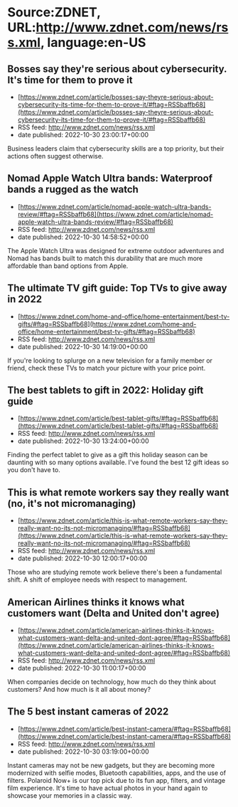 # Source:ZDNET, URL:http://www.zdnet.com/news/rss.xml, language:en-US

## Bosses say they're serious about cybersecurity. It's time for them to prove it
 - [https://www.zdnet.com/article/bosses-say-theyre-serious-about-cybersecurity-its-time-for-them-to-prove-it/#ftag=RSSbaffb68](https://www.zdnet.com/article/bosses-say-theyre-serious-about-cybersecurity-its-time-for-them-to-prove-it/#ftag=RSSbaffb68)
 - RSS feed: http://www.zdnet.com/news/rss.xml
 - date published: 2022-10-30 23:00:17+00:00

Business leaders claim that cybersecurity skills are a top priority, but their actions often suggest otherwise.

## Nomad Apple Watch Ultra bands: Waterproof bands a rugged as the watch
 - [https://www.zdnet.com/article/nomad-apple-watch-ultra-bands-review/#ftag=RSSbaffb68](https://www.zdnet.com/article/nomad-apple-watch-ultra-bands-review/#ftag=RSSbaffb68)
 - RSS feed: http://www.zdnet.com/news/rss.xml
 - date published: 2022-10-30 14:58:52+00:00

The Apple Watch Ultra was designed for extreme outdoor adventures and Nomad has bands built to match this durability that are much more affordable than band options from Apple.

## The ultimate TV gift guide: Top TVs to give away in 2022
 - [https://www.zdnet.com/home-and-office/home-entertainment/best-tv-gifts/#ftag=RSSbaffb68](https://www.zdnet.com/home-and-office/home-entertainment/best-tv-gifts/#ftag=RSSbaffb68)
 - RSS feed: http://www.zdnet.com/news/rss.xml
 - date published: 2022-10-30 14:19:00+00:00

If you're looking to splurge on a new television for a family member or friend, check these TVs to match your picture with your price point.

## The best tablets to gift in 2022: Holiday gift guide
 - [https://www.zdnet.com/article/best-tablet-gifts/#ftag=RSSbaffb68](https://www.zdnet.com/article/best-tablet-gifts/#ftag=RSSbaffb68)
 - RSS feed: http://www.zdnet.com/news/rss.xml
 - date published: 2022-10-30 13:24:00+00:00

Finding the perfect tablet to give as a gift this holiday season can be daunting with so many options available. I've found the best 12 gift ideas so you don't have to.

## This is what remote workers say they really want (no, it's not micromanaging)
 - [https://www.zdnet.com/article/this-is-what-remote-workers-say-they-really-want-no-its-not-micromanaging/#ftag=RSSbaffb68](https://www.zdnet.com/article/this-is-what-remote-workers-say-they-really-want-no-its-not-micromanaging/#ftag=RSSbaffb68)
 - RSS feed: http://www.zdnet.com/news/rss.xml
 - date published: 2022-10-30 12:00:17+00:00

Those who are studying remote work believe there's been a fundamental shift. A shift of employee needs with respect to management.

## American Airlines thinks it knows what customers want (Delta and United don't agree)
 - [https://www.zdnet.com/article/american-airlines-thinks-it-knows-what-customers-want-delta-and-united-dont-agree/#ftag=RSSbaffb68](https://www.zdnet.com/article/american-airlines-thinks-it-knows-what-customers-want-delta-and-united-dont-agree/#ftag=RSSbaffb68)
 - RSS feed: http://www.zdnet.com/news/rss.xml
 - date published: 2022-10-30 11:00:17+00:00

When companies decide on technology, how much do they think about customers? And how much is it all about money?

## The 5 best instant cameras of 2022
 - [https://www.zdnet.com/article/best-instant-camera/#ftag=RSSbaffb68](https://www.zdnet.com/article/best-instant-camera/#ftag=RSSbaffb68)
 - RSS feed: http://www.zdnet.com/news/rss.xml
 - date published: 2022-10-30 03:19:00+00:00

Instant cameras may not be new gadgets, but they are becoming more modernized with selfie modes, Bluetooth capabilities, apps, and the use of filters. Polaroid Now+ is our top pick due to its fun app, filters, and vintage film experience. It's time to have actual photos in your hand again to showcase your memories in a classic way.

